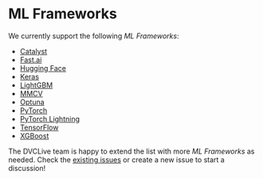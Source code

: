 # ML Frameworks

We currently support the following _ML Frameworks_:

- [Catalyst](/doc/dvclive/ml-frameworks/catalyst)
- [Fast.ai](/doc/dvclive/ml-frameworks/fastai)
- [Hugging Face](/doc/dvclive/ml-frameworks/huggingface)
- [Keras](/doc/dvclive/ml-frameworks/keras)
- [LightGBM](/doc/dvclive/ml-frameworks/lightgbm)
- [MMCV](/doc/dvclive/ml-frameworks/mmcv)
- [Optuna](/doc/dvclive/ml-frameworks/optuna)
- [PyTorch](/doc/dvclive/ml-frameworks/pytorch)
- [PyTorch Lightning](/doc/dvclive/ml-frameworks/pytorch-lightning)
- [TensorFlow](/doc/dvclive/ml-frameworks/tensorflow)
- [XGBoost](/doc/dvclive/ml-frameworks/xgboost)

The DVCLive team is happy to extend the list with more _ML Frameworks_ as
needed. Check the
[existing issues](https://github.com/iterative/dvclive/issues?q=is%3Aissue+is%3Aopen+label%3Aintegrations)
or create a new issue to start a discussion!
